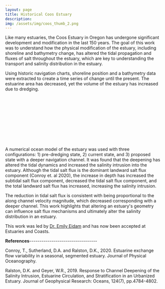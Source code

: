 ```yaml
---
layout: page
title: Historical Coos Estuary
description: 
img: /assets/img/coos_thumb_2.png
---
```


Like many estuaries, the Coos Estuary in Oregon has undergone significant development and modification in the last 150 years. The goal of this work was to understand how the physical modification of the estuary, including shoreline and bathymetry change, has altered the tidal propagation and fluxes of salt throughout the estuary, which are key to understanding the transport and salinity distribution in the estuary.

Using historic navigation charts, shoreline position and a bathymetry data were extracted to create a time series of change until the present. The estuarine area has decreased, yet the volume of the estuary has increased due to dredging.

<object data="/assets/img/FIg4_Bathy_thalweg_transect.pdf" type="application/pdf" width="900px" height="1000px">
    <embed src="https://github.com/tedconroy/tedconroy.github.io/tree/master">
    </embed>
</object>

A numerical ocean model of the estuary was used with three configurations: 1) pre-dredging state, 2) current state, and 3) proposed state with a deeper navigation channel. It was found that the deepening has altered the tidal dynamics and increased the salinity intrusion into the estuary. Although the tidal salt flux is the dominant landward salt flux component (Conroy et. al 2020), the increase in depth has increased the subtidal salt flux component, decreased the tidal salt flux component, and the total landward salt flux has increased, increasing the salinity intrusion.

The reduction in tidal salt flux is consistent with being proportional to the along channel velocity magnitude, which decreased corresponding with a deeper channel. This work highlights that altering an estuary's geometry can influence salt flux mechanisms and ultimately alter the salinity distribution in an estuary.

This work was led by [Dr. Emily Eidam](https://marine.unc.edu/people/faculty/emily-eidam/) and has now been accepted at Estuaries and Coasts.

**References**----------------------------------

Conroy, T., Sutherland, D.A. and Ralston, D.K., 2020. Estuarine exchange flow variability in a seasonal, segmented estuary. Journal of Physical Oceanography.

Ralston, D.K. and Geyer, W.R., 2019. Response to Channel Deepening of the Salinity Intrusion, Estuarine Circulation, and Stratification in an Urbanized Estuary. Journal of Geophysical Research: Oceans, 124(7), pp.4784-4802.
